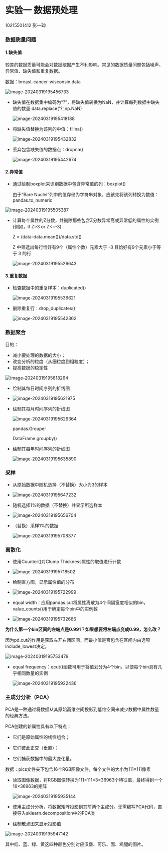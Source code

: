 # 实验一 数据预处理

10215501412 彭一珅

### **数据质量问题**

#### 1.缺失值

较差的数据质量可能会对数据挖掘产生不利影响。常见的数据质量问题包括噪声、异常值、缺失值和重复数据。

数据：breast-cancer-wisconsin.data

![image-20240319195456733](assets/image-20240319195456733.png)

- 缺失值在数据集中编码为“?”，将缺失值转换为NaN，并计算每列数据中缺失值的数量 data.replace('?',np.NaN)

  ![image-20240319195418188](assets/image-20240319195418188.png)

- 将缺失值替换为该列的中值：fillna()

  ![image-20240319195432832](assets/image-20240319195432832.png)

- 丢弃包含缺失值的数据点：dropna()

  ![image-20240319195442674](assets/image-20240319195442674.png)

#### 2.异常值

- 通过绘制boxplot来识别数据中包含异常值的列：boxplot()

  由于“Bare Nuclei”列中的值存储为字符串对象，应该先将该列转换为数值：pandas.to_numeric

![image-20240319195505387](assets/image-20240319195505387.png)

- 计算每个属性的Z分数，并删除那些包含Z分数异常高或异常低的属性的实例 (例如，if Z>3 or Z<=-3)

  Z = (data-data.mean())/data.std()

  Z 中筛选出每行恰好有9个（属性个数）元素大于 -3 且恰好有9个元素小于等于 3 的行

  ![image-20240319195526643](assets/image-20240319195526643.png)

#### 3.重复数据

- 检查数据中的重复样本：duplicated()

  ![image-20240319195536621](assets/image-20240319195536621.png)

- 删除重复行：drop_duplicates()

  ![image-20240319195542362](assets/image-20240319195542362.png)

### **数据聚合**

目的：

- 减小要处理的数据的大小；
- 改变分析的粒度（从细粒度到粗粒度）；
- 提高数据的稳定性

![image-20240319195618264](assets/image-20240319195618264.png)

- 绘制其每日时间序列的折线图

- ![image-20240319195621975](assets/image-20240319195621975.png)

- 绘制其每月时间序列的折线图

  ![image-20240319195629364](assets/image-20240319195629364.png)

     pandas.Grouper

     DataFrame.groupby()

- 绘制其每年时间序列的折线图

  ![image-20240319195635890](assets/image-20240319195635890.png)

### **采样**

- 从原始数据中随机选择（不替换）大小为3的样本
- ![image-20240319195647232](assets/image-20240319195647232.png)

- 随机选择1%的数据（不替换）并显示所选样本
- ![image-20240319195656704](assets/image-20240319195656704.png)

- （替换）采样1%的数据

  ![image-20240319195708377](assets/image-20240319195708377.png)

### 离散化

- 使用Counter()对Clump Thickness属性的取值进行计数
- ![image-20240319195718502](assets/image-20240319195718502.png)

- 绘制直方图，显示属性值的分布
- ![image-20240319195722999](assets/image-20240319195722999.png)

- equal width：应用pandas.cut将属性离散为4个间隔宽度相似的bin，value_counts()用于确定每个bin中的实例数
- ![image-20240319195732666](assets/image-20240319195732666.png)

**为什么第一个bin区间的左端点是0.991？如果想要将左端点变成0.99，怎么改？**

因为pd.cut的作用是获取左开右闭区间，而最小值是否包含在区间内由选项include_lowest决定。

![image-20240319195753479](assets/image-20240319195753479.png)

- equal frequency：qcut()函数可用于将值划分为4个bin，以便每个bin具有几乎相同数量的实例

  ![image-20240319195922436](assets/image-20240319195922436.png)

### 主成分分析（PCA）

PCA是一种通过将数据从其原始高维空间投影到低维空间来减少数据中属性数量的经典方法。

PCA创建的新属性具有以下特点：

- 它们是原始属性的线性组合；

- 它们彼此正交（垂直）；

- 它们捕获数据中的最大变化量。

数据：pics文件夹下包含16个RGB图像文件，每个文件的大小为111×111像素

- 读取图像数据，将RGB图像转换为111×111×3=36963个特征值，最终得到一个16×36963的矩阵

  ![image-20240319195935144](assets/image-20240319195935144.png)

- 使用主成分分析，将数据矩阵投影到其前两个主成分。无需编写PCA代码，直接导入sklearn.decomposition中的PCA类

- 绘制散点图来显示投影值

![image-20240319195947142](assets/image-20240319195947142.png)

其中红、蓝、绿、黄这四种颜色分别对应汉堡、可乐、面、鸡腿的图片。